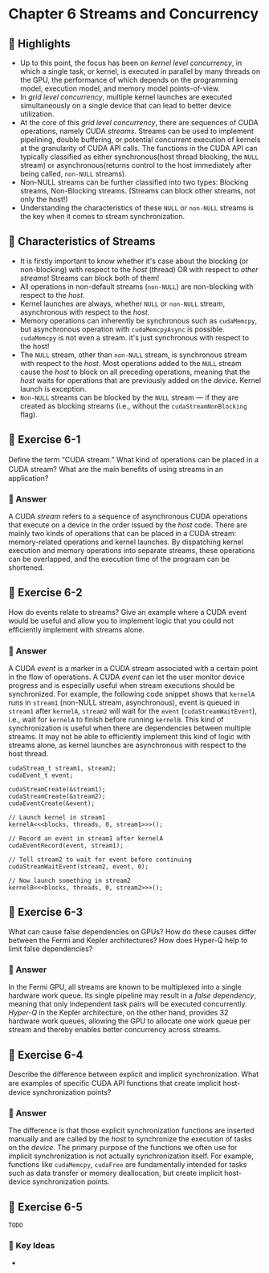 # Chapter 6 Streams and Concurrency

## 📌 Highlights
- Up to this point, the focus has been on *kernel level concurrency*, in which a single task, or kernel, is executed in parallel by many threads on the GPU, the performance of which depends on the programming model, execution model, and memory model points-of-view.
- In *grid level concurrency*, multiple kernel launches are executed simultaneously on a single device that can lead to better device utilization.
- At the core of this *grid level concurrency*, there are sequences of CUDA operations, namely CUDA *streams*. Streams can be used to implement pipelining, double buffering, or potential concurrent execution of kernels at the granularity of CUDA API calls. The functions in the CUDA API can typically classified as either synchronous(host thread blocking, the `NULL` stream) or asynchronous(returns control to the host immediately after being called, `non-NULL` streams). 
- Non-NULL streams can be further classified into two types: Blocking streams, Non-Blocking streams. (Streams can block other streams, not only the host!)
- Understanding the characteristics of these `NULL` or `non-NULL` streams is the key when it comes to stream synchronization.

## 📌 Characteristics of Streams
- It is firstly important to know whether it's case about the blocking (or non-blocking) with respect to the *host* (thread) OR with respect to *other streams*! Streams can block both of them!
- All operations in non-default streams (`non-NULL`) are non-blocking with respect to the *host*.
- Kernel launches are always, whether `NULL` or `non-NULL` stream, asynchronous with respect to the *host*.
- Memory operations can inherently be synchronous such as `cudaMemcpy`, but asynchronous operation with `cudaMemcpyAsync` is possible. `cudaMemcpy` is not even a stream. it's just synchronous with respect to the host!
- The `NULL` stream, other than `non-NULL` stream, is synchronous stream with respect to the *host*. Most operations added to the `NULL` stream cause the *host* to block on all preceding operations, meaning that the *host* waits for operations that are previously added on the *device*. Kernel launch is exception.
- `Non-NULL` streams can be blocked by the `NULL` stream — if they are created as blocking streams (i.e., without the `cudaStreamNonBlocking` flag).


## 🧪 Exercise 6-1
Deﬁne the term “CUDA stream.” What kind of operations can be placed in a CUDA stream? What are the main beneﬁts of using streams in an application?

### 🔑 Answer
A CUDA *stream* refers to a sequence of asynchronous CUDA operations that execute on a device in the order issued by the *host* code. There are mainly two kinds of operations that can be placed in a CUDA stream: memory-related operations and kernel launches. By dispatching kernel execution and memory operations into separate streams, these operations can be overlapped, and the execution time of the prograam can be shortened.

## 🧪 Exercise 6-2
How do events relate to streams? Give an example where a CUDA event would be useful and allow you to implement logic that you could not efﬁciently implement with streams alone.

### 🔑 Answer
A CUDA *event* is a marker in a CUDA stream associated with a certain point in the flow of operations. A CUDA *event* can let the user monitor device progress and is especially useful when stream executions should be synchronized. For example, the following code snippet shows that `kernelA` runs in `stream1` (non-NULL stream, asynchronous), event is queued in `stream1` after `kernelA`, `stream2` will wait for the `event` (`cudaStreamWaitEvent`), i.e., wait for `kernelA` to finish before running `kernelB`. This kind of synchronization is useful when there are dependencies between multiple streams. It may not be able to efficiently implement this kind of logic with streams alone, as kernel launches are asynchronous with respect to the host thread. 

``` cuda
cudaStream_t stream1, stream2;
cudaEvent_t event;

cudaStreamCreate(&stream1);
cudaStreamCreate(&stream2);
cudaEventCreate(&event);

// Launch kernel in stream1
kernelA<<<blocks, threads, 0, stream1>>>();

// Record an event in stream1 after kernelA
cudaEventRecord(event, stream1);

// Tell stream2 to wait for event before continuing
cudaStreamWaitEvent(stream2, event, 0);

// Now launch something in stream2
kernelB<<<blocks, threads, 0, stream2>>>();
```


## 🧪 Exercise 6-3
What can cause false dependencies on GPUs? How do these causes differ between the Fermi and Kepler architectures? How does Hyper-Q help to limit false dependencies?

### 🔑 Answer
In the Fermi GPU, all streams are known to be multiplexed into a single hardware work queue. Its single pipeline may result in a *false dependency*, meaning that only independent task pairs will be executed concurrently. *Hyper-Q* in the Kepler architecture, on the other hand, provides 32 hardware work queues, allowing the GPU to allocate one work queue per stream and thereby enables better concurrency across streams.

## 🧪 Exercise 6-4
Describe the difference between explicit and implicit synchronization. What are examples of speciﬁc CUDA API functions that create implicit host-device synchronization points?

### 🔑 Answer
The difference is that those explicit synchronization functions are inserted manually and are called by the *host* to synchronize the execution of tasks on the *device*. The primary purpose of the functions we often use for implicit synchronization is not actually synchronization itself.
For example, functions like `cudaMemcpy`, `cudaFree` are fundamentally intended for tasks such as data transfer or memory deallocation, but create implicit host-device synchronization points.

## 🧪 Exercise 6-5
`TODO`

### 🔑 Key Ideas
- 



<!-------------------------------


## 🧪 Exercise 1-2

### 🔑 Key Ideas
- 

### 🛠️ (Optional) Implementation Details

### 📈 (Optioinal) Performance Metrics

### ✅ Execution Results
```bash
```


--------------------------------->

